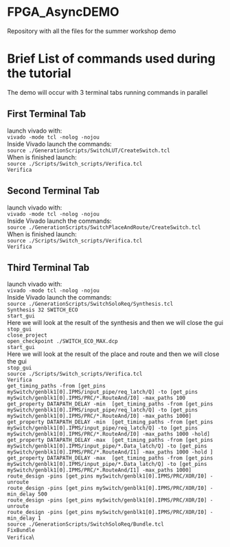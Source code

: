 # FPGA_AsyncDEMO
Repository with all the files for the summer workshop demo
# Brief List  of commands used during the tutorial
The demo will occur with 3 terminal tabs running commands in parallel
## First Terminal Tab
launch vivado with: \
`vivado -mode tcl -nolog -nojou`\
Inside Vivado launch the commands: \
`source ./GenerationScripts/SwitchLUT/CreateSwitch.tcl`\
When is finished launch: \
`source ./Scripts/Switch_scripts/Verifica.tcl`\
`Verifica`

## Second Terminal Tab
launch vivado with: \
`vivado -mode tcl -nolog -nojou`\
Inside Vivado launch the commands: \
`source ./GenerationScripts/SwitchPlaceAndRoute/CreateSwitch.tcl`\
When is finished launch: \
`source ./Scripts/Switch_scripts/Verifica.tcl`\
`Verifica`

## Third Terminal Tab
launch vivado with: \
`vivado -mode tcl -nolog -nojou`\
Inside Vivado launch the commands: \
`source ./GenerationScripts/SwitchSoloReq/Synthesis.tcl`\
`Synthesis 32 SWITCH_ECO`\
`start_gui`\
Here we will look at the result of the synthesis and then we will close the gui \
`stop_gui`\
`close_project`\
`open_checkpoint ./SWITCH_ECO_MAX.dcp`\
`start_gui`\
Here we will look at the result of the place and route and then we will close the gui \
`stop_gui`\
`source ./Scripts/Switch_scripts/Verifica.tcl`\
`Verifica`\
`get_timing_paths -from [get_pins mySwitch/genblk1[0].IPMS/input_pipe/req_latch/Q] -to [get_pins mySwitch/genblk1[0].IPMS/PRC/*.RouteAnd/I0] -max_paths 100`\
`get_property DATAPATH_DELAY -min  [get_timing_paths -from [get_pins mySwitch/genblk1[0].IPMS/input_pipe/req_latch/Q] -to [get_pins mySwitch/genblk1[0].IPMS/PRC/*.RouteAnd/I0] -max_paths 1000]`\
`get_property DATAPATH_DELAY -min  [get_timing_paths -from [get_pins mySwitch/genblk1[0].IPMS/input_pipe/req_latch/Q] -to [get_pins mySwitch/genblk1[0].IPMS/PRC/*.RouteAnd/I0] -max_paths 1000 -hold]`\
`get_property DATAPATH_DELAY -max  [get_timing_paths -from [get_pins mySwitch/genblk1[0].IPMS/input_pipe/*.Data_latch/Q] -to [get_pins mySwitch/genblk1[0].IPMS/PRC/*.RouteAnd/I1] -max_paths 1000 -hold ]`\
`get_property DATAPATH_DELAY -max  [get_timing_paths -from [get_pins mySwitch/genblk1[0].IPMS/input_pipe/*.Data_latch/Q] -to [get_pins mySwitch/genblk1[0].IPMS/PRC/*.RouteAnd/I1] -max_paths 1000] `\
`route_design -pins [get_pins mySwitch/genblk1[0].IPMS/PRC/XOR/I0] -unroute`\
`route_design -pins [get_pins mySwitch/genblk1[0].IPMS/PRC/XOR/I0] -min_delay 500`\
`route_design -pins [get_pins mySwitch/genblk1[0].IPMS/PRC/XOR/I0] -unroute `\
`route_design -pins [get_pins mySwitch/genblk1[0].IPMS/PRC/XOR/I0] -min_delay 1`\
`source ./GenerationScripts/SwitchSoloReq/Bundle.tcl`\
`FixBundle`\
`Verifica`\
